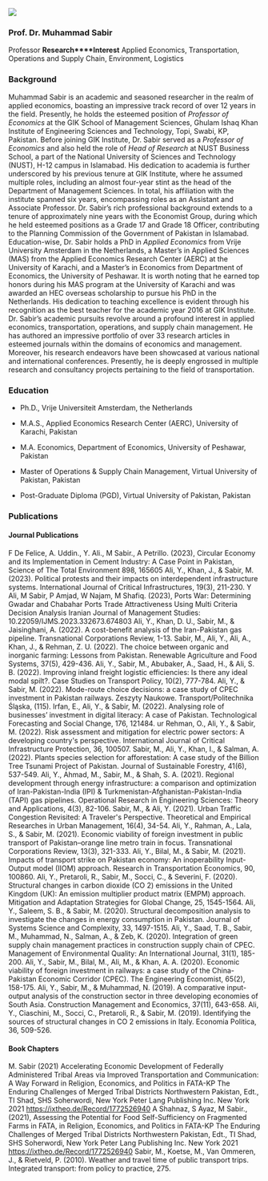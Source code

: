 ![](https://giki.edu.pk/wp-content/uploads/2023/09/Untitled.jpg)
### Prof. Dr. Muhammad Sabir
Professor
**Research****Interest**
Applied Economics, Transportation, Operations and Supply Chain, Environment, Logistics
### Background
Muhammad Sabir is an academic and seasoned researcher in the realm of applied economics, boasting an impressive track record of over 12 years in the field. Presently, he holds the esteemed position of _Professor of Economics_ at the GIK School of Management Sciences, Ghulam Ishaq Khan Institute of Engineering Sciences and Technology, Topi, Swabi, KP, Pakistan.
Before joining GIK Institute, Dr. Sabir served as a _Professor of Economics_ and also held the role of _Head of Research_ at NUST Business School, a part of the National University of Sciences and Technology (NUST), H-12 campus in Islamabad. His dedication to academia is further underscored by his previous tenure at GIK Institute, where he assumed multiple roles, including an almost four-year stint as the head of the Department of Management Sciences. In total, his affiliation with the institute spanned six years, encompassing roles as an Assistant and Associate Professor.
Dr. Sabir’s rich professional background extends to a tenure of approximately nine years with the Economist Group, during which he held esteemed positions as a Grade 17 and Grade 18 Officer, contributing to the Planning Commission of the Government of Pakistan in Islamabad.
Education-wise, Dr. Sabir holds a PhD in _Applied Economics_ from Vrije University Amsterdam in the Netherlands, a Master’s in Applied Sciences (MAS) from the Applied Economics Research Center (AERC) at the University of Karachi, and a Master’s in Economics from Department of Economics, the University of Peshawar. It is worth noting that he earned top honors during his MAS program at the University of Karachi and was awarded an HEC overseas scholarship to pursue his PhD in the Netherlands. His dedication to teaching excellence is evident through his recognition as the best teacher for the academic year 2016 at GIK Institute.
Dr. Sabir’s academic pursuits revolve around a profound interest in applied economics, transportation, operations, and supply chain management. He has authored an impressive portfolio of over 33 research articles in esteemed journals within the domains of economics and management. Moreover, his research endeavors have been showcased at various national and international conferences. Presently, he is deeply engrossed in multiple research and consultancy projects pertaining to the field of transportation.
### Education
  * Ph.D., Vrije Universiteit Amsterdam, the Netherlands
  * M.A.S., Applied Economics Research Center (AERC), University of Karachi, Pakistan
  * M.A. Economics, Department of Economics, University of Peshawar, Pakistan


  * Master of Operations & Supply Chain Management, Virtual University of Pakistan, Pakistan
  * Post-Graduate Diploma (PGD), Virtual University of Pakistan, Pakistan


### Publications
#### Journal Publications
F De Felice, A. Uddin., Y. Ali., M Sabir., A Petrillo. (2023), Circular Economy and its Implementation in Cement Industry: A Case Point in Pakistan, Science of The Total Environment 898, 165605 
Ali, Y., Khan, J., & Sabir, M. (2023). Political protests and their impacts on interdependent infrastructure systems. International Journal of Critical Infrastructures, 19(3), 211-230.
Y Ali, M Sabir, P Amjad, W Najam, M Shafiq. (2023), Ports War: Determining Gwadar and Chabahar Ports Trade Attractiveness Using Multi Criteria Decision Analysis Iranian Journal of Management Studies: 10.22059/IJMS.2023.332673.674803 
Ali, Y., Khan, D. U., Sabir, M., & Jaisinghani, A. (2022). A cost-benefit analysis of the Iran-Pakistan gas pipeline. Transnational Corporations Review, 1-13.
Sabir, M., Ali, Y., Ali, A., Khan, J., & Rehman, Z. U. (2022). The choice between organic and inorganic farming: Lessons from Pakistan. Renewable Agriculture and Food Systems, 37(5), 429-436.
Ali, Y., Sabir, M., Abubaker, A., Saad, H., & Ali, S. B. (2022). Improving inland freight logistic efficiencies: Is there any ideal modal spilt?. Case Studies on Transport Policy, 10(2), 777-784.
Ali, Y., & Sabir, M. (2022). Mode-route choice decisions: a case study of CPEC investment in Pakistan railways. Zeszyty Naukowe. Transport/Politechnika Śląska, (115).
Irfan, E., Ali, Y., & Sabir, M. (2022). Analysing role of businesses’ investment in digital literacy: A case of Pakistan. Technological Forecasting and Social Change, 176, 121484.
ur Rehman, O., Ali, Y., & Sabir, M. (2022). Risk assessment and mitigation for electric power sectors: A developing country's perspective. International Journal of Critical Infrastructure Protection, 36, 100507.
Sabir, M., Ali, Y., Khan, I., & Salman, A. (2022). Plants species selection for afforestation: A case study of the Billion Tree Tsunami Project of Pakistan. Journal of Sustainable Forestry, 41(6), 537-549.
Ali, Y., Ahmad, M., Sabir, M., & Shah, S. A. (2021). Regional development through energy infrastructure: a comparison and optimization of Iran-Pakistan-India (IPI) & Turkmenistan-Afghanistan-Pakistan-India (TAPI) gas pipelines. Operational Research in Engineering Sciences: Theory and Applications, 4(3), 82-106.
Sabir, M., & Ali, Y. (2021). Urban Traffic Congestion Revisited: A Traveler's Perspective. Theoretical and Empirical Researches in Urban Management, 16(4), 34-54.
Ali, Y., Rahman, A., Lala, S., & Sabir, M. (2021). Economic viability of foreign investment in public transport of Pakistan–orange line metro train in focus. Transnational Corporations Review, 13(3), 321-333.
Ali, Y., Bilal, M., & Sabir, M. (2021). Impacts of transport strike on Pakistan economy: An inoperability Input-Output model (IIOM) approach. Research in Transportation Economics, 90, 100860.
Ali, Y., Pretaroli, R., Sabir, M., Socci, C., & Severini, F. (2020). Structural changes in carbon dioxide (CO 2) emissions in the United Kingdom (UK): An emission multiplier product matrix (EMPM) approach. Mitigation and Adaptation Strategies for Global Change, 25, 1545-1564.
Ali, Y., Saleem, S. B., & Sabir, M. (2020). Structural decomposition analysis to investigate the changes in energy consumption in Pakistan. Journal of Systems Science and Complexity, 33, 1497-1515.
Ali, Y., Saad, T. B., Sabir, M., Muhammad, N., Salman, A., & Zeb, K. (2020). Integration of green supply chain management practices in construction supply chain of CPEC. Management of Environmental Quality: An International Journal, 31(1), 185-200.
Ali, Y., Sabir, M., Bilal, M., Ali, M., & Khan, A. A. (2020). Economic viability of foreign investment in railways: a case study of the China-Pakistan Economic Corridor (CPEC). The Engineering Economist, 65(2), 158-175.
Ali, Y., Sabir, M., & Muhammad, N. (2019). A comparative input-output analysis of the construction sector in three developing economies of South Asia. Construction Management and Economics, 37(11), 643-658.
Ali, Y., Ciaschini, M., Socci, C., Pretaroli, R., & Sabir, M. (2019). Identifying the sources of structural changes in CO 2 emissions in Italy. Economia Politica, 36, 509-526.
#### Book Chapters
M. Sabir (2021) Accelerating Economic Development of Federally Administered Tribal Areas via Improved Transportation and Communication: A Way Forward in Religion, Economics, and Politics in FATA-KP The Enduring Challenges of Merged Tribal Districts Northwestern Pakistan, Edt., TI Shad, SHS Soherwordi, New York Peter Lang Publishing Inc. New York 2021 https://ixtheo.de/Record/1772526940 
A Shahnaz, S Ayaz, M Sabir., (2021), Assessing the Potential for Food Self-Sufficiency on Fragmented Farms in FATA, in Religion, Economics, and Politics in FATA-KP The Enduring Challenges of Merged Tribal Districts Northwestern Pakistan, Edt., TI Shad, SHS Soherwordi, New York Peter Lang Publishing Inc. New York 2021 https://ixtheo.de/Record/1772526940 
Sabir, M., Koetse, M., Van Ommeren, J., & Rietveld, P. (2010). Weather and travel time of public transport trips. Integrated transport: from policy to practice, 275.
